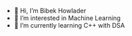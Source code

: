 - 👋 Hi, I’m Bibek Howlader
- 👀 I’m interested in Machine Learning
- 🌱 I’m currently learning  C++ with DSA

<!---
BHowlader/BHowlader is a ✨ special ✨ repository because its `README.md` (this file) appears on your GitHub profile.
You can click the Preview link to take a look at your changes.
--->
